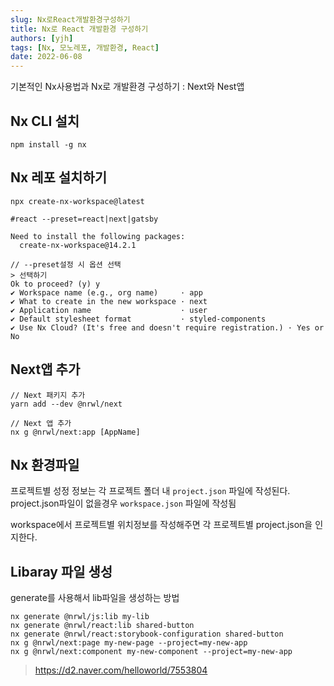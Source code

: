 ```yaml
---
slug: Nx로React개발환경구성하기
title: Nx로 React 개발환경 구성하기
authors: [yjh]
tags: [Nx, 모노레포, 개발환경, React]
date: 2022-06-08
---
```


<div className="preview">
  기본적인 Nx사용법과 Nx로 개발환경 구성하기 : Next와 Nest앱
</div>

<!--truncate-->

## Nx CLI 설치

```
npm install -g nx
```

## Nx 레포 설치하기

```
npx create-nx-workspace@latest

#react --preset=react|next|gatsby

Need to install the following packages:
  create-nx-workspace@14.2.1

// --preset설정 시 옵션 선택
> 선택하기
Ok to proceed? (y) y
✔ Workspace name (e.g., org name)     · app
✔ What to create in the new workspace · next
✔ Application name                    · user
✔ Default stylesheet format           · styled-components
✔ Use Nx Cloud? (It's free and doesn't require registration.) · Yes or No
```

## Next앱 추가

```
// Next 패키지 추가
yarn add --dev @nrwl/next

// Next 앱 추가
nx g @nrwl/next:app [AppName]
```

## Nx 환경파일

프로젝트별 성정 정보는 각 프로젝트 폴더 내 `project.json` 파일에 작성된다.  
project.json파일이 없을경우 `workspace.json` 파일에 작성됨

workspace에서 프로젝트별 위치정보를 작성해주면 각 프로젝트별 project.json을 인지한다.

## Libaray 파일 생성

generate를 사용해서 lib파일을 생성하는 방법

```
nx generate @nrwl/js:lib my-lib
nx generate @nrwl/react:lib shared-button
nx generate @nrwl/react:storybook-configuration shared-button
nx g @nrwl/next:page my-new-page --project=my-new-app
nx g @nrwl/next:component my-new-component --project=my-new-app
```

> https://d2.naver.com/helloworld/7553804

<!-- 비타민 가품비율 구글링 -->
